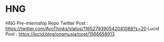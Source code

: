 # HNG
HNG Pre-internship Repo
Twitter Post : https://twitter.com/AyoThinks/status/1165279390542041088?s=20
Lucid Post : https://lucid.blog/onamusia/post/1566658913
